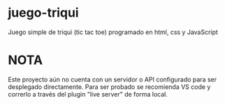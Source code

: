 # juego-triqui
Juego simple de triqui (tic tac toe) programado en html, css y JavaScript

# NOTA
Este proyecto aún no cuenta con un servidor o API configurado para ser desplegado directamente. Para ser probado se recomienda VS code y correrlo a través del plugin "live server"
de forma local. 
